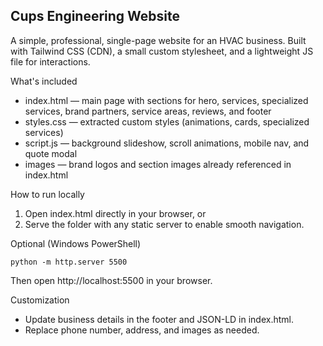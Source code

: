 ## Cups Engineering Website

A simple, professional, single-page website for an HVAC business. Built with Tailwind CSS (CDN), a small custom stylesheet, and a lightweight JS file for interactions.

What's included
- index.html — main page with sections for hero, services, specialized services, brand partners, service areas, reviews, and footer
- styles.css — extracted custom styles (animations, cards, specialized services)
- script.js — background slideshow, scroll animations, mobile nav, and quote modal
- images — brand logos and section images already referenced in index.html

How to run locally
1) Open index.html directly in your browser, or
2) Serve the folder with any static server to enable smooth navigation.

Optional (Windows PowerShell)
```
python -m http.server 5500
```
Then open http://localhost:5500 in your browser.

Customization
- Update business details in the footer and JSON-LD in index.html.
- Replace phone number, address, and images as needed.

